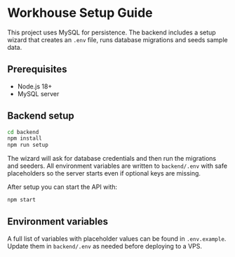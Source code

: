 # Workhouse Setup Guide

This project uses MySQL for persistence. The backend includes a setup wizard that
creates an `.env` file, runs database migrations and seeds sample data.

## Prerequisites

- Node.js 18+
- MySQL server

## Backend setup

```bash
cd backend
npm install
npm run setup
```

The wizard will ask for database credentials and then run the migrations and
seeders. All environment variables are written to `backend/.env` with safe
placeholders so the server starts even if optional keys are missing.

After setup you can start the API with:

```bash
npm start
```

## Environment variables

A full list of variables with placeholder values can be found in
`.env.example`. Update them in `backend/.env` as needed before deploying to a
VPS.
